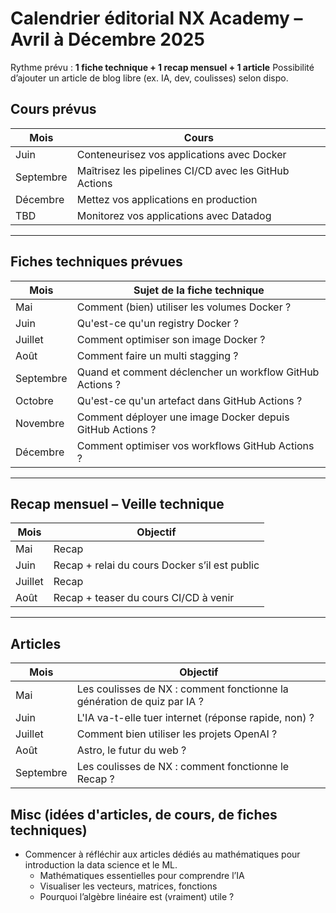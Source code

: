 # Calendrier éditorial NX Academy – Avril à Décembre 2025

Rythme prévu : **1 fiche technique + 1 recap mensuel + 1 article**
Possibilité d’ajouter un article de blog libre (ex. IA, dev, coulisses) selon dispo.


## Cours prévus

| Mois     | Cours                      |
|----------|--------------------------------------------------|
| Juin      | Conteneurisez vos applications avec Docker    |
| Septembre     | Maîtrisez les pipelines CI/CD avec les GitHub Actions |
| Décembre     | Mettez vos applications en production |
| TBD     | Monitorez vos applications avec Datadog |


---

## Fiches techniques prévues

| Mois     | Sujet de la fiche technique                      |
|----------|--------------------------------------------------|
| Mai      | Comment (bien) utiliser les volumes Docker ?    |
| Juin     | Qu'est-ce qu'un registry Docker ? |
| Juillet  | Comment optimiser son image Docker ?            |
| Août     | Comment faire un multi stagging ? |
| Septembre      | Quand et comment déclencher un workflow GitHub Actions ?    |
| Octobre     | Qu'est-ce qu'un artefact dans GitHub Actions ? |
| Novembre  | Comment déployer une image Docker depuis GitHub Actions ?            |
| Décembre     | Comment optimiser vos workflows GitHub Actions ? |


---

## Recap mensuel – Veille technique

| Mois     | Objectif                                           |
|----------|--------------------------------------------------  |
| Mai      | Recap                                              |
| Juin     | Recap + relai du cours Docker s’il est public      |
| Juillet  | Recap     |
| Août     | Recap + teaser du cours CI/CD à venir              |


---

## Articles


| Mois     | Objectif                                               |
|----------|--------------------------------------------------      |
| Mai      | Les coulisses de NX : comment fonctionne la génération de quiz par IA ?     |
| Juin     | L'IA va-t-elle tuer internet (réponse rapide, non) ?   |
| Juillet  | Comment bien utiliser les projets OpenAI ?             |
| Août     | Astro, le futur du web ?                               |
| Septembre     | Les coulisses de NX : comment fonctionne le Recap ?    |



## Misc (idées d'articles, de cours, de fiches techniques)

- Commencer à réfléchir aux articles dédiés au mathématiques pour introduction la data science et le ML.
  - Mathématiques essentielles pour comprendre l’IA
  - Visualiser les vecteurs, matrices, fonctions
  - Pourquoi l’algèbre linéaire est (vraiment) utile ?

